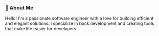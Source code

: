 ### 👋 About Me

Hello! I'm a passionate software engineer with a love for building efficient and elegant solutions. I specialize in back development and creating tools that make life easier for developers.
